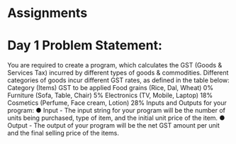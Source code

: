 # Assignments

# Day 1 Problem Statement:
You are required to create a program, which calculates the GST (Goods & Services Tax) incurred by different types of goods & commodities.
 Different categories of goods incur different GST rates, as defined in the table below:
  Category (Items)
 GST to be applied
   Food grains (Rice, Dal, Wheat)
 0%
   Furniture (Sofa, Table, Chair)
 5%
   Electronics (TV, Mobile, Laptop)
 18%
   Cosmetics (Perfume, Face cream, Lotion)
 28%
  Inputs and Outputs for your program:
● Input - The input string for your program will be the number of units being purchased, type of item, and the initial unit price of the item.
● Output - The output of your program will be the net GST amount per unit and the final selling price of the items.
